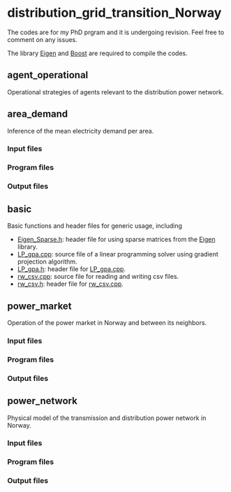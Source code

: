 # distribution_grid_transition_Norway
The codes are for my PhD prgram and it is undergoing revision. Feel free to comment on any issues.

The library [Eigen](https://eigen.tuxfamily.org/index.php?title=Main_Page) and [Boost](https://www.boost.org/) are required to compile the codes.

## agent_operational
Operational strategies of agents relevant to the distribution power network.

## area_demand
Inference of the mean electricity demand per area.

### Input files

### Program files

### Output files

## basic
Basic functions and header files for generic usage, including

- [Eigen_Sparse.h](https://github.com/TonyYenTWN/distribution_grid_transition_Norway/blob/main/basic/Eigen_Sparse.h): header file for using sparse matrices from the [Eigen](https://eigen.tuxfamily.org/index.php?title=Main_Page) library.
- [LP_gpa.cpp](https://github.com/TonyYenTWN/distribution_grid_transition_Norway/blob/main/basic/LP_gpa.cpp): source file of a linear programming solver using gradient projection algorithm.
- [LP_gpa.h](https://github.com/TonyYenTWN/distribution_grid_transition_Norway/blob/main/basic/LP_gpa.h): header file for [LP_gpa.cpp](https://github.com/TonyYenTWN/distribution_grid_transition_Norway/blob/main/basic/LP_gpa.cpp).
- [rw_csv.cpp](https://github.com/TonyYenTWN/distribution_grid_transition_Norway/blob/main/basic/rw_csv.cpp): source file for reading and writing csv files.
- [rw_csv.h](https://github.com/TonyYenTWN/distribution_grid_transition_Norway/blob/main/basic/rw_csv.h): header file for [rw_csv.cpp](https://github.com/TonyYenTWN/distribution_grid_transition_Norway/blob/main/basic/rw_csv.cpp).

## power_market
Operation of the power market in Norway and between its neighbors.

### Input files

### Program files

### Output files

## power_network
Physical model of the transmission and distribution power network in Norway.

### Input files

### Program files

### Output files
